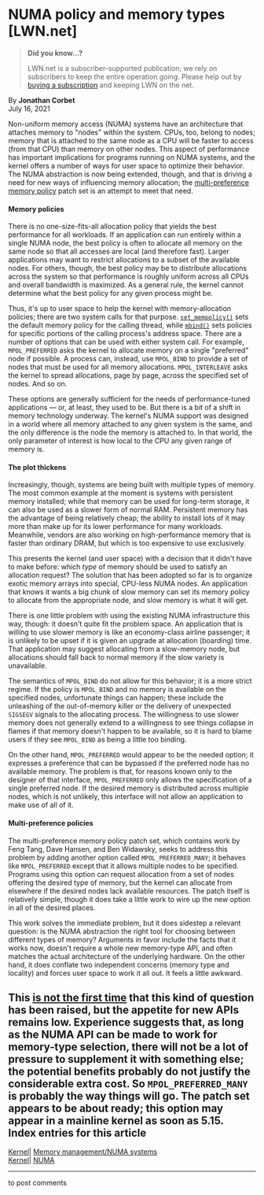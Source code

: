 # NUMA policy and memory types [LWN.net]

> **Did you know...?**
> 
> LWN.net is a subscriber-supported publication; we rely on subscribers to keep the entire operation going. Please help out by [buying a subscription](/Promo/nst-nag4/subscribe) and keeping LWN on the net. 

By **Jonathan Corbet**  
July 16, 2021 

Non-uniform memory access (NUMA) systems have an architecture that attaches memory to "nodes" within the system. CPUs, too, belong to nodes; memory that is attached to the same node as a CPU will be faster to access (from that CPU) than memory on other nodes. This aspect of performance has important implications for programs running on NUMA systems, and the kernel offers a number of ways for user space to optimize their behavior. The NUMA abstraction is now being extended, though, and that is driving a need for new ways of influencing memory allocation; the [multi-preference memory policy](/ml/linux-kernel/1626077374-81682-1-git-send-email-feng.tang@intel.com/) patch set is an attempt to meet that need. 

#### Memory policies

There is no one-size-fits-all allocation policy that yields the best performance for all workloads. If an application can run entirely within a single NUMA node, the best policy is often to allocate all memory on the same node so that all accesses are local (and therefore fast). Larger applications may want to restrict allocations to a subset of the available nodes. For others, though, the best policy may be to distribute allocations across the system so that performance is roughly uniform across all CPUs and overall bandwidth is maximized. As a general rule, the kernel cannot determine what the best policy for any given process might be. 

Thus, it's up to user space to help the kernel with memory-allocation policies; there are two system calls for that purpose. [`set_mempolicy()`](https://man7.org/linux/man-pages/man2/set_mempolicy.2.html) sets the default memory policy for the calling thread, while [`mbind()`](https://man7.org/linux/man-pages/man2/mbind.2.html) sets policies for specific portions of the calling process's address space. There are a number of options that can be used with either system call. For example, `MPOL_PREFERRED` asks the kernel to allocate memory on a single "preferred" node if possible. A process can, instead, use `MPOL_BIND` to provide a set of nodes that must be used for all memory allocations. `MPOL_INTERLEAVE` asks the kernel to spread allocations, page by page, across the specified set of nodes. And so on. 

These options are generally sufficient for the needs of performance-tuned applications — or, at least, they used to be. But there is a bit of a shift in memory technology underway. The kernel's NUMA support was designed in a world where all memory attached to any given system is the same, and the only difference is the node the memory is attached to. In that world, the only parameter of interest is how local to the CPU any given range of memory is. 

#### The plot thickens

Increasingly, though, systems are being built with multiple types of memory. The most common example at the moment is systems with persistent memory installed; while that memory can be used for long-term storage, it can also be used as a slower form of normal RAM. Persistent memory has the advantage of being relatively cheap; the ability to install lots of it may more than make up for its lower performance for many workloads. Meanwhile, vendors are also working on high-performance memory that is faster than ordinary DRAM, but which is too expensive to use exclusively. 

This presents the kernel (and user space) with a decision that it didn't have to make before: which _type_ of memory should be used to satisfy an allocation request? The solution that has been adopted so far is to organize exotic memory arrays into special, CPU-less NUMA nodes. An application that knows it wants a big chunk of slow memory can set its memory policy to allocate from the appropriate node, and slow memory is what it will get. 

There is one little problem with using the existing NUMA infrastructure this way, though: it doesn't quite fit the problem space. An application that is willing to use slower memory is like an economy-class airline passenger; it is unlikely to be upset if it is given an upgrade at allocation (boarding) time. That application may suggest allocating from a slow-memory node, but allocations should fall back to normal memory if the slow variety is unavailable. 

The semantics of `MPOL_BIND` do not allow for this behavior; it is a more strict regime. If the policy is `MPOL_BIND` and no memory is available on the specified nodes, unfortunate things can happen; these include the unleashing of the out-of-memory killer or the delivery of unexpected `SIGSEGV` signals to the allocating process. The willingness to use slower memory does not generally extend to a willingness to see things collapse in flames if that memory doesn't happen to be available, so it is hard to blame users if they see `MPOL_BIND` as being a little too binding. 

On the other hand, `MPOL_PREFERRED` would appear to be the needed option; it expresses a preference that can be bypassed if the preferred node has no available memory. The problem is that, for reasons known only to the designer of that interface, `MPOL_PREFERRED` only allows the specification of a single preferred node. If the desired memory is distributed across multiple nodes, which is not unlikely, this interface will not allow an application to make use of all of it. 

#### Multi-preference policies

The multi-preference memory policy patch set, which contains work by Feng Tang, Dave Hansen, and Ben Widawsky, seeks to address this problem by adding another option called `MPOL_PREFERRED_MANY`; it behaves like `MPOL_PREFERRED` except that it allows multiple nodes to be specified. Programs using this option can request allocation from a set of nodes offering the desired type of memory, but the kernel can allocate from elsewhere if the desired nodes lack available resources. The patch itself is relatively simple, though it does take a little work to wire up the new option in all of the desired places. 

This work solves the immediate problem, but it does sidestep a relevant question: is the NUMA abstraction the right tool for choosing between different types of memory? Arguments in favor include the facts that it works now, doesn't require a whole new memory-type API, and often matches the actual architecture of the underlying hardware. On the other hand, it does conflate two independent concerns (memory type and locality) and forces user space to work it all out. It feels a little awkward. 

This [is not the first time](/Articles/752977/) that this kind of question has been raised, but the appetite for new APIs remains low. Experience suggests that, as long as the NUMA API can be made to work for memory-type selection, there will not be a lot of pressure to supplement it with something else; the potential benefits probably do not justify the considerable extra cost. So `MPOL_PREFERRED_MANY` is probably the way things will go. The patch set appears to be about ready; this option may appear in a mainline kernel as soon as 5.15.  
Index entries for this article  
---  
[Kernel](/Kernel/Index)| [Memory management/NUMA systems](/Kernel/Index#Memory_management-NUMA_systems)  
[Kernel](/Kernel/Index)| [NUMA](/Kernel/Index#NUMA)  
  


* * *

to post comments 
